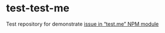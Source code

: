 # test-test-me
Test repository for demonstrate [issue in “test.me” NPM module](https://github.com/nyrkovalex/test.me.js/issues/1)
